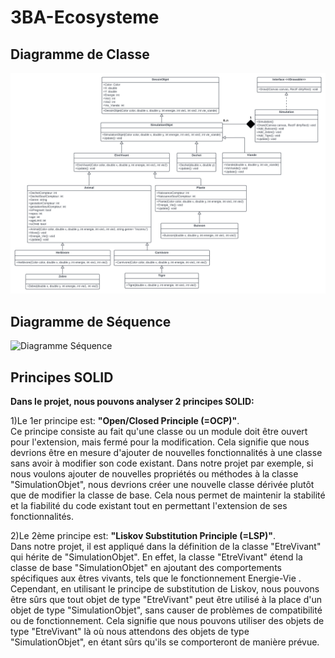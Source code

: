 # 3BA-Ecosysteme
## Diagramme de Classe
![Diagramme Classe](https://github.com/OussamaSahib/3BA-Ecosysteme/blob/master/Diagramme%20Classe%20-IMAGE.png)


## Diagramme de Séquence
![Diagramme Séquence](https://github.com/OussamaSahib/3BA-Ecosysteme/blob/b8b434ecd086515bd37b493412d01c8df5edadec/Diagramme%20S%C3%A9quence%20-IMAGE.png)


## Principes SOLID
**Dans le projet, nous pouvons analyser 2 principes SOLID:**


1)Le 1er principe est: **"Open/Closed Principle (=OCP)"**.<br> Ce principe consiste au fait qu'une classe ou un module doit être ouvert pour l'extension, mais fermé pour la modification. Cela signifie que nous devrions être en mesure d'ajouter de nouvelles fonctionnalités à une classe sans avoir à modifier son code existant. Dans notre projet par exemple, si nous voulons ajouter de nouvelles propriétés ou méthodes à la classe "SimulationObjet", nous devrions créer une nouvelle classe dérivée plutôt que de modifier la classe de base. Cela nous permet de maintenir la stabilité et la fiabilité du code existant tout en permettant l'extension de ses fonctionnalités.


2)Le 2ème principe est: **"Liskov Substitution Principle (=LSP)"**.<br> Dans notre projet, il est appliqué dans la définition de la classe "EtreVivant" qui hérite de "SimulationObjet". En effet, la classe "EtreVivant" étend la classe de base "SimulationObjet" en ajoutant des comportements spécifiques aux êtres vivants, tels que le fonctionnement Energie-Vie . Cependant, en utilisant le principe de substitution de Liskov, nous pouvons être sûrs que tout objet de type "EtreVivant" peut être utilisé à la place d'un objet de type "SimulationObjet", sans causer de problèmes de compatibilité ou de fonctionnement. Cela signifie que nous pouvons utiliser des objets de type "EtreVivant" là où nous attendons des objets de type "SimulationObjet", en étant sûrs qu'ils se comporteront de manière prévue.
